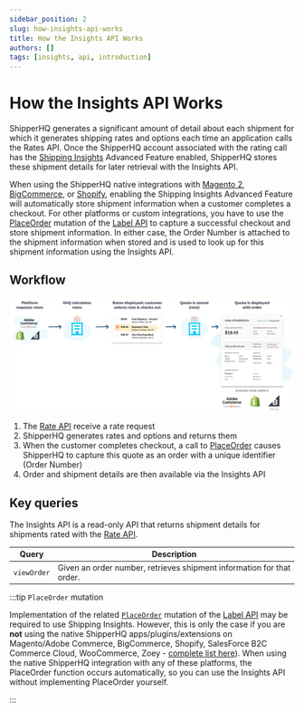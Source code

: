 ```yaml
---
sidebar_position: 2
slug: how-insights-api-works
title: How the Insights API Works
authors: []
tags: [insights, api, introduction]
---
```


# How the Insights API Works

ShipperHQ generates a significant amount of detail about each shipment for which it generates shipping rates and options each time an application calls the Rates API. Once the ShipperHQ account associated with the rating call has the [Shipping Insights](https://docs.shipperhq.com/shipping-insights-configuration/#Requirements) Advanced Feature enabled, ShipperHQ stores these shipment details for later retrieval with the Insights API.

When using the ShipperHQ native integrations with [Magento 2](https://docs.shipperhq.com/installing-magento-2-shipperhq-extension/), [BigCommerce](https://docs.shipperhq.com/setup-shipperhq-bigcommerce-store/), or [Shopify](https://docs.shipperhq.com/connect-shopify-shipperhq/), enabling the Shipping Insights Advanced Feature will automatically store shipment information when a customer completes a checkout. For other platforms or custom integrations, you have to use the [PlaceOrder](place-order) mutation of the [Label API](../label/overview/) to capture a successful checkout and store shipment information. In either case, the Order Number is attached to the shipment information when stored and is used to look up for this shipment information using the Insights API.

## Workflow
![Insights API workflow](./insight-workflow.png)

1. The [Rate API](../rate/overview/) receive a rate request 
2. ShipperHQ generates rates and options and returns them
3. When the customer completes checkout, a call to [PlaceOrder](place-order) causes ShipperHQ to capture this quote as an order with a unique identifier (Order Number)
4. Order and shipment details are then available via the Insights API

## Key queries
The Insights API is a read-only API that returns shipment details for shipments rated with the [Rate API](../rate/overview/).

| Query                      | Description         |
| ---------------------------|---------------------|
| `viewOrder`    |	Given an order number, retrieves shipment information for that order. |

:::tip `PlaceOrder` mutation

Implementation of the related [`PlaceOrder`](place-order) mutation of the [Label API](../label/overview/) may be required to use Shipping Insights. However, this is only the case if you are **not** using the native ShipperHQ apps/plugins/extensions on Magento/Adobe Commerce, BigCommerce, Shopify, SalesForce B2C Commerce Cloud, WooCommerce, Zoey - [complete list here](https://shipperhq.com/pricing)). When using the native ShipperHQ integration with any of these platforms, the PlaceOrder function occurs automatically, so you can use the Insights API without implementing PlaceOrder yourself.

:::
